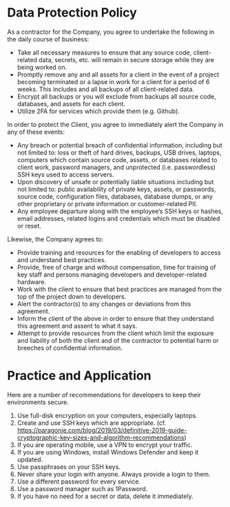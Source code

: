 # Data Protection Policy 

As a contractor for the Company, you agree to undertake the following in the daily course of business:
* Take all necessary measures to ensure that any source code, client-related data, secrets, etc. will remain in secure storage while they are being worked on.
* Promptly remove any and all assets for a client in the event of a project becoming terminated or a lapse in work for a client for a period of 6 weeks. This includes and all backups of all client-related data.
* Encrypt all backups or you will exclude from backups all source code, databases, and assets for each client.
* Utilize 2FA for services which provide them (e.g. Github).

In order to protect the Client, you agree to immediately alert the Company in any of these events:
* Any breach or potential breach of confidential information, including but not limited to: loss or theft of hard drives, backups, USB drives, laptops, computers which contain source code, assets, or databases related to client work, password managers, and unprotected (i.e. passwordless) SSH keys used to access servers.
* Upon discovery of unsafe or potentially liable situations including but not limited to: public availability of private keys, assets, or passwords, source code, configuration files, databases, database dumps, or any other proprietary or private information or customer-related PII.
* Any employee departure along with the employee’s SSH keys or hashes, email addresses, related logins and credentials which must be disabled or reset.

Likewise, the Company agrees to:
* Provide training and resources for the enabling of developers to access and understand best practices.
* Provide, free of charge and without compensation, time for training of key staff and persons managing developers and developer-related hardware.
* Work with the client to ensure that best practices are managed from the top of the project down to developers.
* Alert the contractor(s) to any changes or deviations from this agreement.
* Inform the client of the above in order to ensure that they understand this agreement and assent to what it says.
* Attempt to provide resources from the client which limit the exposure and liability of both the client and of the contractor to potential harm or breeches of confidential information.

# Practice and Application

Here are a number of recommendations for developers to keep their environments secure.

1. Use full-disk encryption on your computers, especially laptops.
2. Create and use SSH keys which are appropriate. (cf. https://paragonie.com/blog/2019/03/definitive-2019-guide-cryptographic-key-sizes-and-algorithm-recommendations)
3. If you are operating mobile, use a VPN to encrypt your traffic.
4. If you are using Windows, install Windows Defender and keep it updated.
5. Use passphrases on your SSH keys.
6. Never share your login with anyone. Always provide a login to them.
7. Use a different password for every service.
8. Use a password manager such as 1Password.
9. If you have no need for a secret or data, delete it immediately.
